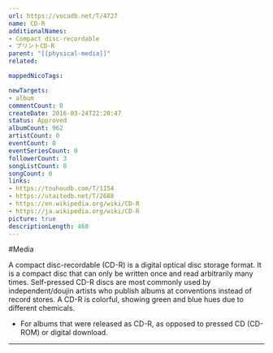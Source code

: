 ```yaml
---
url: https://vocadb.net/T/4727
name: CD-R
additionalNames: 
- Compact disc-recordable
- プリントCD-R
parent: "[[physical-media]]"
related:

mappedNicoTags:

newTargets:
- album
commentCount: 0
createDate: 2016-03-24T22:20:47
status: Approved
albumCount: 962
artistCount: 0
eventCount: 0
eventSeriesCount: 0
followerCount: 3
songListCount: 0
songCount: 0
links: 
- https://touhoudb.com/T/1154
- https://utaitedb.net/T/2688
- https://en.wikipedia.org/wiki/CD-R
- https://ja.wikipedia.org/wiki/CD-R
picture: true
descriptionLength: 468
---
```


#Media

A compact disc-recordable (CD-R) is a digital optical disc storage format.
It is a compact disc that can only be written once and read arbitrarily many times.
Self-pressed CD-R discs are most commonly used by independent/doujin artists who publish albums at conventions instead of record stores.
A CD-R is colorful, showing green and blue hues due to different chemicals.

- For albums that were released as CD-R, as opposed to pressed CD (CD-ROM) or digital download.

---

